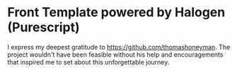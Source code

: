 # Front Template powered by Halogen (Purescript)

I express my deepest gratitude to https://github.com/thomashoneyman.
The project wouldn't have been feasible without his help and encouragements 
that inspired me to set about this unforgettable journey.
